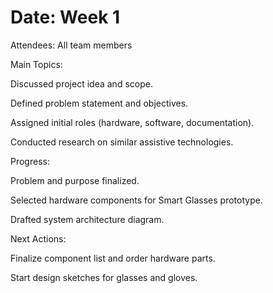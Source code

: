 # Date: Week 1

Attendees: All team members

Main Topics:

Discussed project idea and scope.

Defined problem statement and objectives.

Assigned initial roles (hardware, software, documentation).

Conducted research on similar assistive technologies.

Progress:

Problem and purpose finalized.

Selected hardware components for Smart Glasses prototype.

Drafted system architecture diagram.

Next Actions:

Finalize component list and order hardware parts.

Start design sketches for glasses and gloves.
